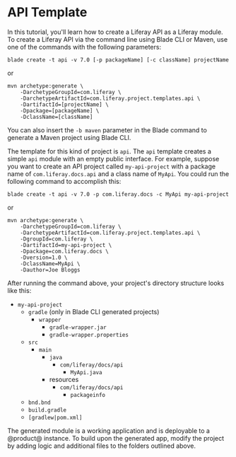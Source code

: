# API Template [](id=api-template)

In this tutorial, you'll learn how to create a Liferay API as a Liferay module.
To create a Liferay API via the command line using Blade CLI or Maven, use one
of the commands with the following parameters:

    blade create -t api -v 7.0 [-p packageName] [-c className] projectName

or

    mvn archetype:generate \
        -DarchetypeGroupId=com.liferay \
        -DarchetypeArtifactId=com.liferay.project.templates.api \
        -DartifactId=[projectName] \
        -Dpackage=[packageName] \
        -DclassName=[className]

You can also insert the `-b maven` parameter in the Blade command to generate a
Maven project using Blade CLI.

The template for this kind of project is `api`. The `api` template creates a
simple `api` module with an empty public interface. For example, suppose you
want to create an API project called `my-api-project` with a package name of
`com.liferay.docs.api` and a class name of `MyApi`. You could run the following
command to accomplish this:

    blade create -t api -v 7.0 -p com.liferay.docs -c MyApi my-api-project

or

    mvn archetype:generate \
        -DarchetypeGroupId=com.liferay \
        -DarchetypeArtifactId=com.liferay.project.templates.api \
        -DgroupId=com.liferay \
        -DartifactId=my-api-project \
        -Dpackage=com.liferay.docs \
        -Dversion=1.0 \
        -DclassName=MyApi \
        -Dauthor=Joe Bloggs

After running the command above, your project's directory structure looks like
this:

- `my-api-project`
    - `gradle` (only in Blade CLI generated projects)
        - `wrapper`
            - `gradle-wrapper.jar`
            - `gradle-wrapper.properties`
    - `src`
        - `main`
            - `java`
                - `com/liferay/docs/api`
                    - `MyApi.java`
            - resources
                - `com/liferay/docs/api`
                    - `packageinfo`
    - `bnd.bnd`
    - `build.gradle`
    - `[gradlew|pom.xml]`

The generated module is a working application and is deployable to a @product@
instance. To build upon the generated app, modify the project by adding logic
and additional files to the folders outlined above.
